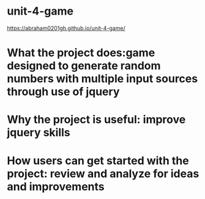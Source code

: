 # unit-4-game

https://abraham0201gh.github.io/unit-4-game/

# What the project does:game designed to generate random numbers with multiple input sources through use of jquery  

# Why the project is useful: improve jquery skills

# How users can get started with the project: review and analyze for ideas and improvements
